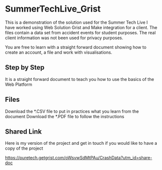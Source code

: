 # SummerTechLive_Grist
This is a demonstration of the solution used for the Summer Tech Live I have worked using Web Solution Grist and Make integration for a client.
The files contain a data set from accident events for student purposes. The real client information was not been used for privacy purposes.

You are free to learn with a straight forward document showing how to create an account, a file and work with visualisations.

## Step by Step
It is a straight forward document to teach you how to use the basics of the Web Platform

## Files
Download the *.CSV file to put in practices what you learn from the document
Download the *.PDF file to follow the instructions

## Shared Link
Here is my version of the project and get in touch if you would like to have a copy of the project

https://puretech.getgrist.com/oWsvwSdMtPAu/CrashData?utm_id=share-doc

